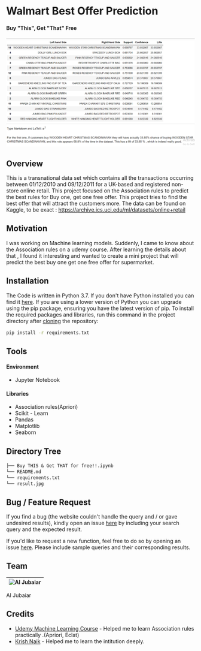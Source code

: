 # Walmart Best Offer Prediction
#### Buy "This", Get "That" Free


![Screenshot](result.jpg)


## Overview
This is a transnational data set which contains all the transactions occurring between 01/12/2010 and 09/12/2011 for a UK-based and registered non-store online retail. This project focused on the Association rules to predict the best rules for Buy one, get one free offer. This project tries to find the best offer that will attract the customers more. The data can be found on Kaggle, to be exact : https://archive.ics.uci.edu/ml/datasets/online+retail


## Motivation

I was working on Machine learning models. Suddenly, I came to know about the Association rules on a udemy course. After learning the details about that , I found it interesting and wanted to create a mini project that will predict the best buy one get one free offer for supermarket.

## Installation
The Code is written in Python 3.7. If you don't have Python installed you can find it [here](https://www.python.org/downloads/). If you are using a lower version of Python you can upgrade using the pip package, ensuring you have the latest version of pip. To install the required packages and libraries, run this command in the project directory after [cloning](https://www.howtogeek.com/451360/how-to-clone-a-github-repository/) the repository:
```bash
pip install -r requirements.txt
```

## Tools
#### Environment
- Jupyter Notebook
#### Libraries
- Association rules(Apriori)
- Scikit - Learn
- Pandas
- Matplotlib
- Seaborn
## Directory Tree 
```
├── Buy THIS & Get THAT for free!!.ipynb
└── README.md
└── requirements.txt
└── result.jpg
```

## Bug / Feature Request
If you find a bug (the website couldn't handle the query and / or gave undesired results), kindly open an issue [here](https://github.com/AlJubaiarDE/Classification-Deep-learning-Vs-Machine-Learning/issues/new) by including your search query and the expected result.

If you'd like to request a new function, feel free to do so by opening an issue [here](https://github.com/AlJubaiarDE/Classification-Deep-learning-Vs-Machine-Learning/issues/new). Please include sample queries and their corresponding results.

## Team
![Al Jubaiar](https://avatars1.githubusercontent.com/u/66907963?s=460&u=2721656626c1ab9082e2eb781da74a760acc33bf&v=3&s=20)|
-|
Al Jubaiar
## Credits
- [Udemy Machine Learning Course](https://www.udemy.com/course/machinelearning) - Helped me to learn Association rules practically .(Apriori, Eclat)
- [Krish Naik](https://www.youtube.com/user/krishnaik06) - Helped me to learn the intitution deeply.






